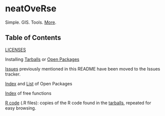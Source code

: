 # neatOveRse

Simple. GIS. Tools. [More](https://github.com/dmparrishphd/neatOveRse/blob/master/Files/1/0/neatOveRse.md).

## Table of Contents
[LICENSES](https://github.com/dmparrishphd/neatOveRse/blob/master/Files/0/LICENSES.md)

Installing
[Tarballs](https://github.com/dmparrishphd/neatOveRse/blob/master/Files/1/0/INSTALL.md)
or
[Open Packages](https://github.com/dmparrishphd/neatOveRse/blob/master/Files/2/0/INSTALL.OPEN.md)

[Issues](https://github.com/dmparrishphd/neatOveRse/issues) previously mentioned in this README have been moved to the Issues tracker.

[Index](https://github.com/dmparrishphd/neatOveRse/blob/master/Files/2/0/indexOpenPkgs.md)
and
[List](https://github.com/dmparrishphd/neatOveRse/blob/master/Files/2/0/listOpenPkg.md)
of Open Packages

[Index](https://github.com/dmparrishphd/neatOveRse/blob/master/Files/4/0/indexSymbols.md)
of free functions

[R code](https://github.com/dmparrishphd/neatOveRse/tree/master/Files/0) (.R files):
copies of the R code found in the
[tarballs](https://github.com/dmparrishphd/neatOveRse/tree/master/Files/1/0),
repeated for easy browsing.
